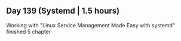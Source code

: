 ## Day 139 (Systemd | 1.5 hours)

Working with "Linux Service Management Made Easy with systemd"
finished 5 chapter
